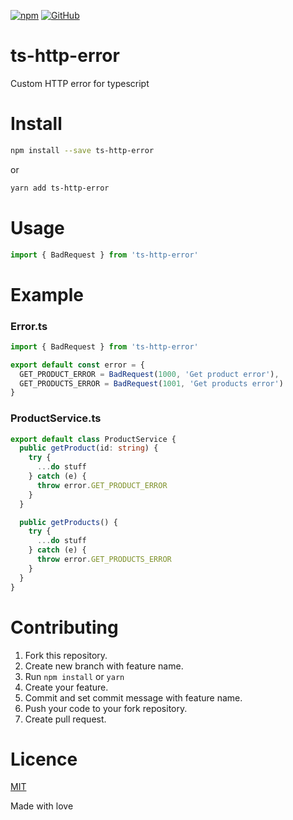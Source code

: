 [![npm](https://img.shields.io/npm/v/ts-http-error.svg)](https://www.npmjs.com/package/ts-http-error)
[![GitHub](https://img.shields.io/github/license/mashape/apistatus.svg)](LICENSE)

# ts-http-error
Custom HTTP error for typescript

# Install
```sh
npm install --save ts-http-error
```
or
```sh
yarn add ts-http-error
```

# Usage
```typescript
import { BadRequest } from 'ts-http-error'
```

# Example
### Error.ts
```typescript
import { BadRequest } from 'ts-http-error'

export default const error = {
  GET_PRODUCT_ERROR = BadRequest(1000, 'Get product error'),
  GET_PRODUCTS_ERROR = BadRequest(1001, 'Get products error')
}
```

### ProductService.ts
```typescript
export default class ProductService {
  public getProduct(id: string) {
    try {
      ...do stuff
    } catch (e) {
      throw error.GET_PRODUCT_ERROR
    }
  }

  public getProducts() {
    try {
      ...do stuff
    } catch (e) {
      throw error.GET_PRODUCTS_ERROR
    }
  }
}
```

# Contributing
1. Fork this repository.
2. Create new branch with feature name.
3. Run `npm install` or `yarn`
3. Create your feature.
4. Commit and set commit message with feature name.
5. Push your code to your fork repository.
6. Create pull request.

# Licence
[MIT](LICENCE)

Made with love